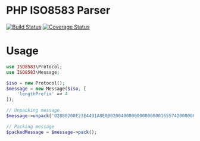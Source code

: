# PHP ISO8583 Parser
[![Build Status](https://travis-ci.org/m1ome/iso8583.svg?branch=master)](https://travis-ci.org/m1ome/iso8583)
[![Coverage Status](https://coveralls.io/repos/github/m1ome/iso8583/badge.svg?branch=master)](https://coveralls.io/github/m1ome/iso8583?branch=master)

# Usage
```php
use ISO8583\Protocol;
use ISO8583\Message;

$iso = new Protocol();
$message = new Message($iso, [
	'lengthPrefix' => 4
]);

// Unpacking message
$message->unpack('02880200F23E4491A8E08020040000000000000016557420000000210000000000000000100009142259180001552359180914020109140000020000000000000600000206000002345574200000002100=02017650000000000PCZ25700015502117986000000000020553LOCATION2              WELWYN GARDEN01GB8260280000456445|0000|PCZ257000155301');

// Packing message
$packedMessage = $message->pack();
```
